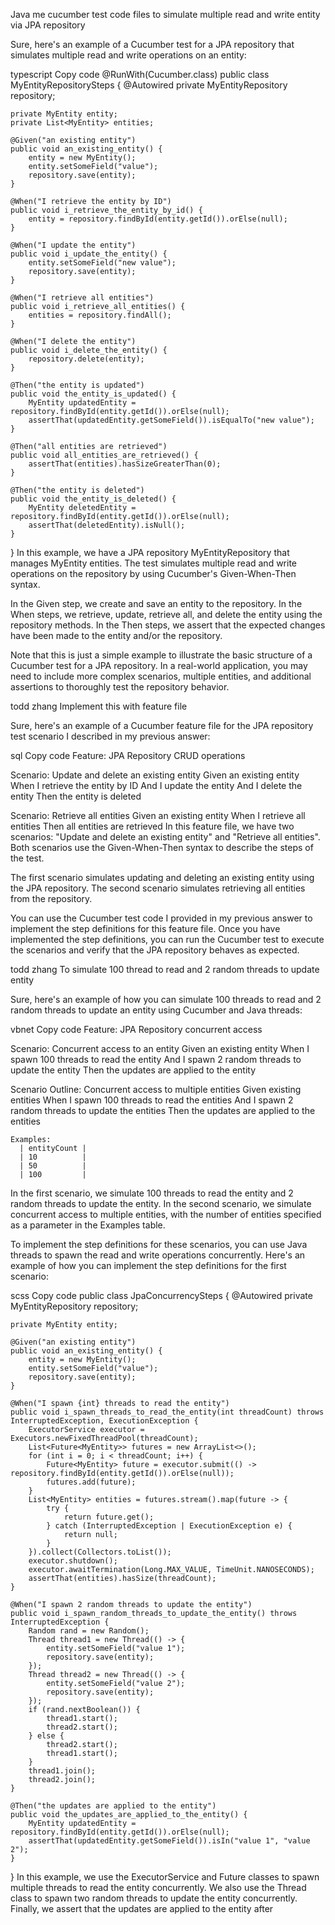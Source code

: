 Java me cucumber test code files to simulate multiple read and write entity via JPA repository 

Sure, here's an example of a Cucumber test for a JPA repository that simulates multiple read and write operations on an entity:

typescript
Copy code
@RunWith(Cucumber.class)
public class MyEntityRepositorySteps {
    @Autowired
    private MyEntityRepository repository;

    private MyEntity entity;
    private List<MyEntity> entities;

    @Given("an existing entity")
    public void an_existing_entity() {
        entity = new MyEntity();
        entity.setSomeField("value");
        repository.save(entity);
    }

    @When("I retrieve the entity by ID")
    public void i_retrieve_the_entity_by_id() {
        entity = repository.findById(entity.getId()).orElse(null);
    }

    @When("I update the entity")
    public void i_update_the_entity() {
        entity.setSomeField("new value");
        repository.save(entity);
    }

    @When("I retrieve all entities")
    public void i_retrieve_all_entities() {
        entities = repository.findAll();
    }

    @When("I delete the entity")
    public void i_delete_the_entity() {
        repository.delete(entity);
    }

    @Then("the entity is updated")
    public void the_entity_is_updated() {
        MyEntity updatedEntity = repository.findById(entity.getId()).orElse(null);
        assertThat(updatedEntity.getSomeField()).isEqualTo("new value");
    }

    @Then("all entities are retrieved")
    public void all_entities_are_retrieved() {
        assertThat(entities).hasSizeGreaterThan(0);
    }

    @Then("the entity is deleted")
    public void the_entity_is_deleted() {
        MyEntity deletedEntity = repository.findById(entity.getId()).orElse(null);
        assertThat(deletedEntity).isNull();
    }
}
In this example, we have a JPA repository MyEntityRepository that manages MyEntity entities. The test simulates multiple read and write operations on the repository by using Cucumber's Given-When-Then syntax.

In the Given step, we create and save an entity to the repository. In the When steps, we retrieve, update, retrieve all, and delete the entity using the repository methods. In the Then steps, we assert that the expected changes have been made to the entity and/or the repository.

Note that this is just a simple example to illustrate the basic structure of a Cucumber test for a JPA repository. In a real-world application, you may need to include more complex scenarios, multiple entities, and additional assertions to thoroughly test the repository behavior.



todd zhang
Implement this with feature file

Sure, here's an example of a Cucumber feature file for the JPA repository test scenario I described in my previous answer:

sql
Copy code
Feature: JPA Repository CRUD operations

  Scenario: Update and delete an existing entity
    Given an existing entity
    When I retrieve the entity by ID
    And I update the entity
    And I delete the entity
    Then the entity is deleted

  Scenario: Retrieve all entities
    Given an existing entity
    When I retrieve all entities
    Then all entities are retrieved
In this feature file, we have two scenarios: "Update and delete an existing entity" and "Retrieve all entities". Both scenarios use the Given-When-Then syntax to describe the steps of the test.

The first scenario simulates updating and deleting an existing entity using the JPA repository. The second scenario simulates retrieving all entities from the repository.

You can use the Cucumber test code I provided in my previous answer to implement the step definitions for this feature file. Once you have implemented the step definitions, you can run the Cucumber test to execute the scenarios and verify that the JPA repository behaves as expected.



todd zhang
To simulate 100 thread to read and 2 random threads to update entity

Sure, here's an example of how you can simulate 100 threads to read and 2 random threads to update an entity using Cucumber and Java threads:

vbnet
Copy code
Feature: JPA Repository concurrent access

  Scenario: Concurrent access to an entity
    Given an existing entity
    When I spawn 100 threads to read the entity
    And I spawn 2 random threads to update the entity
    Then the updates are applied to the entity

  Scenario Outline: Concurrent access to multiple entities
    Given <entityCount> existing entities
    When I spawn 100 threads to read the entities
    And I spawn 2 random threads to update the entities
    Then the updates are applied to the entities

    Examples:
      | entityCount |
      | 10          |
      | 50          |
      | 100         |
In the first scenario, we simulate 100 threads to read the entity and 2 random threads to update the entity. In the second scenario, we simulate concurrent access to multiple entities, with the number of entities specified as a parameter in the Examples table.

To implement the step definitions for these scenarios, you can use Java threads to spawn the read and write operations concurrently. Here's an example of how you can implement the step definitions for the first scenario:

scss
Copy code
public class JpaConcurrencySteps {
    @Autowired
    private MyEntityRepository repository;

    private MyEntity entity;

    @Given("an existing entity")
    public void an_existing_entity() {
        entity = new MyEntity();
        entity.setSomeField("value");
        repository.save(entity);
    }

    @When("I spawn {int} threads to read the entity")
    public void i_spawn_threads_to_read_the_entity(int threadCount) throws InterruptedException, ExecutionException {
        ExecutorService executor = Executors.newFixedThreadPool(threadCount);
        List<Future<MyEntity>> futures = new ArrayList<>();
        for (int i = 0; i < threadCount; i++) {
            Future<MyEntity> future = executor.submit(() -> repository.findById(entity.getId()).orElse(null));
            futures.add(future);
        }
        List<MyEntity> entities = futures.stream().map(future -> {
            try {
                return future.get();
            } catch (InterruptedException | ExecutionException e) {
                return null;
            }
        }).collect(Collectors.toList());
        executor.shutdown();
        executor.awaitTermination(Long.MAX_VALUE, TimeUnit.NANOSECONDS);
        assertThat(entities).hasSize(threadCount);
    }

    @When("I spawn 2 random threads to update the entity")
    public void i_spawn_random_threads_to_update_the_entity() throws InterruptedException {
        Random rand = new Random();
        Thread thread1 = new Thread(() -> {
            entity.setSomeField("value 1");
            repository.save(entity);
        });
        Thread thread2 = new Thread(() -> {
            entity.setSomeField("value 2");
            repository.save(entity);
        });
        if (rand.nextBoolean()) {
            thread1.start();
            thread2.start();
        } else {
            thread2.start();
            thread1.start();
        }
        thread1.join();
        thread2.join();
    }

    @Then("the updates are applied to the entity")
    public void the_updates_are_applied_to_the_entity() {
        MyEntity updatedEntity = repository.findById(entity.getId()).orElse(null);
        assertThat(updatedEntity.getSomeField()).isIn("value 1", "value 2");
    }
}
In this example, we use the ExecutorService and Future classes to spawn multiple threads to read the entity concurrently. We also use the Thread class to spawn two random threads to update the entity concurrently. Finally, we assert that the updates are applied to the entity after
